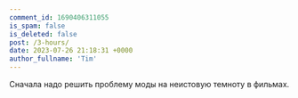```yaml
---
comment_id: 1690406311055
is_spam: false
is_deleted: false
post: /3-hours/
date: 2023-07-26 21:18:31 +0000
author_fullname: 'Tim'
---
```


Сначала надо решить проблему моды на неистовую темноту в фильмах.
